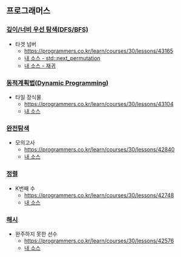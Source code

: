 ## 프로그래머스
### [깊이/너비 우선 탐색(DFS/BFS)](https://programmers.co.kr/learn/courses/30/parts/12421)
- 타겟 넘버
    - https://programmers.co.kr/learn/courses/30/lessons/43165
    - [내 소스 - std::next_permutation](https://github.com/HelloWoori/AlgorithmStudyWithBaekjoon/blob/master/_Programmers/TargetNumber.cpp)
    - [내 소스 - 재귀](https://github.com/HelloWoori/AlgorithmStudyWithBaekjoon/blob/master/_Programmers/TargetNumber2.cpp)

### [동적계획법(Dynamic Programming)](https://programmers.co.kr/learn/courses/30/parts/12263)
- 타일 장식물
    - https://programmers.co.kr/learn/courses/30/lessons/43104
    - [내 소스](https://github.com/HelloWoori/AlgorithmStudyWithBaekjoon/blob/master/_Programmers/Tile.cpp)

### [완전탐색](https://programmers.co.kr/learn/courses/30/parts/12230)
- 모의고사
    - https://programmers.co.kr/learn/courses/30/lessons/42840
    - [내 소스](https://github.com/HelloWoori/AlgorithmStudyWithBaekjoon/blob/master/_Programmers/Supoza.cpp)

### [정렬](https://programmers.co.kr/learn/courses/30/parts/12198)
- K번째 수
    - https://programmers.co.kr/learn/courses/30/lessons/42748
    - [내 소스](https://github.com/HelloWoori/AlgorithmStudyWithBaekjoon/blob/master/_Programmers/Kth.cpp)

### [해시](https://programmers.co.kr/learn/courses/30/parts/12077)
- 완주하지 못한 선수
    - https://programmers.co.kr/learn/courses/30/lessons/42576
    - [내 소스](https://github.com/HelloWoori/AlgorithmStudyWithBaekjoon/blob/master/_Programmers/Marathon.cpp)
